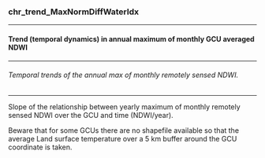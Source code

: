### chr_trend_MaxNormDiffWaterIdx



------
#### Trend (temporal dynamics) in annual maximum of monthly GCU averaged NDWI



------
###### Temporal trends of the annual max of monthly remotely sensed NDWI.



------
Slope of the relationship between yearly maximum of monthly remotely sensed NDWI over the GCU and time (NDWI/year).

Beware that for some GCUs there are no shapefile available so that the average Land surface temperature over a 5 km buffer around the GCU coordinate is taken.